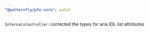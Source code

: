 ```yaml
---
"@patternfly/pfe-core": patch
---
```

`InternalsController`: corrected the types for aria IDL list attributes
